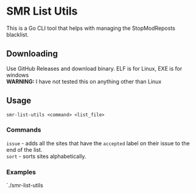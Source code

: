 # SMR List Utils

This is a Go CLI tool that helps with managing the StopModReposts blacklist.

## Downloading

Use GitHub Releases and download binary. ELF is for Linux, EXE is for windows  
**WARNING:** I have not tested this on anything other than Linux

## Usage

```
smr-list-utils <command> <list_file>
```

### Commands

`issue` - adds all the sites that have the `accepted` label on their issue to the end of the list.  
`sort` - sorts sites alphabetically.

### Examples

`./smr-list-utils

